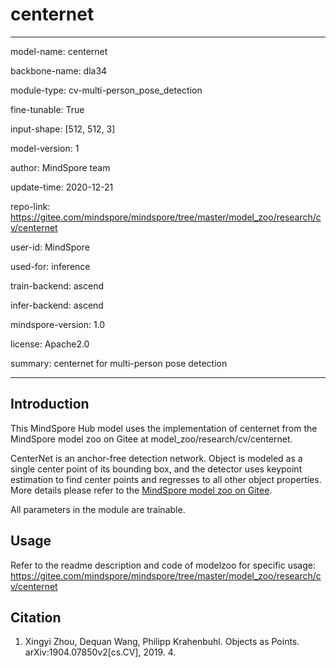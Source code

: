 # centernet

---

model-name: centernet

backbone-name: dla34

module-type: cv-multi-person_pose_detection

fine-tunable: True

input-shape: [512, 512, 3]

model-version: 1

author: MindSpore team

update-time: 2020-12-21

repo-link: <https://gitee.com/mindspore/mindspore/tree/master/model_zoo/research/cv/centernet>

user-id: MindSpore

used-for: inference

train-backend: ascend

infer-backend: ascend

mindspore-version: 1.0

license: Apache2.0

summary: centernet for multi-person pose detection

---

## Introduction

This MindSpore Hub model uses the implementation of centernet from the MindSpore model zoo on Gitee at model_zoo/research/cv/centernet.

CenterNet is an anchor-free detection network. Object is modeled as a single center point of its bounding box, and the detector uses keypoint estimation to find center points and regresses to all other object properties. More details please refer to the [MindSpore model zoo on Gitee](https://gitee.com/mindspore/mindspore/tree/master/model_zoo/research/cv/centernet/README.md).

All parameters in the module are trainable.

## Usage

Refer to the readme description and code of modelzoo for specific usage:
<https://gitee.com/mindspore/mindspore/tree/master/model_zoo/research/cv/centernet>

## Citation

1. Xingyi Zhou, Dequan Wang, Philipp Krahenbuhl. Objects as Points. arXiv:1904.07850v2[cs.CV], 2019. 4.
